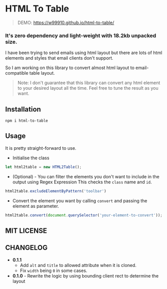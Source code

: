 # HTML To Table

> DEMO: https://w99910.github.io/html-to-table/

### It's zero dependency and light-weight with **18.2kb** unpacked size.

I have been trying to send emails using html layout but there are lots of html elements and styles that email clients
don't support.

So I am working on this library to convert almost html layout to email-compatible table layout.

> Note: I don't guarantee that this library can convert any html element to your desired layout all the time. Feel free to tune the result as you want.

## Installation

```
npm i html-to-table
```

## Usage

It is pretty straight-forward to use.

- Initialise the class

```js
let html2table = new HTML2Table();
```

- (Optional) - You can filter the elements you don't want to include in the output using Regex Expression
  This checks the `class` name and `id`.

```js
html2table.excludeElementByPattern('toolbar')
```

- Convert the element you want by calling `convert` and passing the element as parameter.

```js
html2table.convert(document.querySelector('your-element-to-convert'));
```

## MIT LICENSE

## CHANGELOG

- **0.1.1** 
  - Add `alt` and `title` to allowed attribute when it is cloned. 
  - Fix `width` being `0` in some cases.
- **0.1.0** - Rewrite the logic by using bounding client rect to determine the layout
